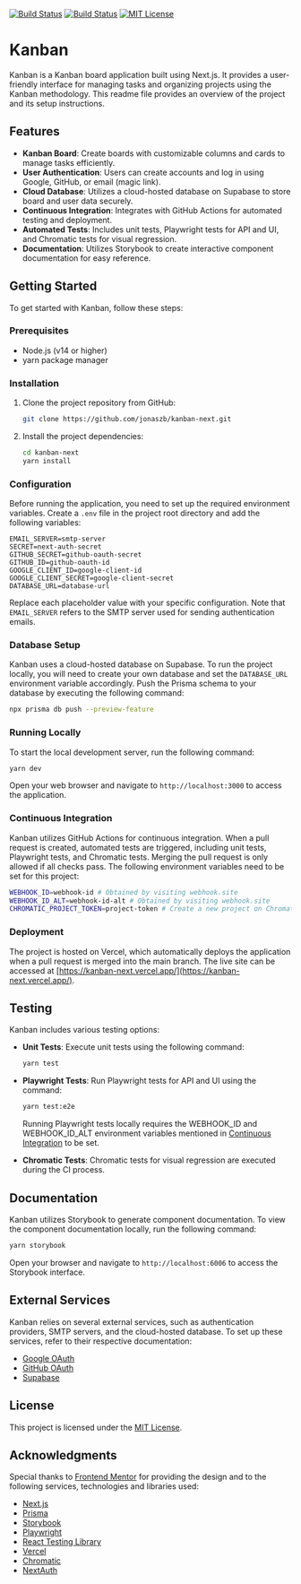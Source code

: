 [![Build Status](https://github.com/jonaszb/kanban-next/actions/workflows/playwright.yml/badge.svg?event=pull_request)](https://github.com/jonaszb/kanban-next/actions/workflows/playwright.yml) [![Build Status](https://github.com/jonaszb/kanban-next/actions/workflows/chromatic.yml/badge.svg?event=pull_request)](https://github.com/jonaszb/kanban-next/actions/workflows/chromatic.yml) [![MIT License](https://badgen.net/badge/license/MIT/blue)](https://github.com/jonaszb/kanban-next/blob/main/LICENSE)

# Kanban

Kanban is a Kanban board application built using Next.js. It provides a user-friendly interface for managing tasks and organizing projects using the Kanban methodology. This readme file provides an overview of the project and its setup instructions.

## Features

-   **Kanban Board**: Create boards with customizable columns and cards to manage tasks efficiently.
-   **User Authentication**: Users can create accounts and log in using Google, GitHub, or email (magic link).
-   **Cloud Database**: Utilizes a cloud-hosted database on Supabase to store board and user data securely.
-   **Continuous Integration**: Integrates with GitHub Actions for automated testing and deployment.
-   **Automated Tests**: Includes unit tests, Playwright tests for API and UI, and Chromatic tests for visual regression.
-   **Documentation**: Utilizes Storybook to create interactive component documentation for easy reference.

## Getting Started

To get started with Kanban, follow these steps:

### Prerequisites

-   Node.js (v14 or higher)
-   yarn package manager

### Installation

1. Clone the project repository from GitHub:

    ```bash
    git clone https://github.com/jonaszb/kanban-next.git
    ```

2. Install the project dependencies:

    ```bash
    cd kanban-next
    yarn install
    ```

### Configuration

Before running the application, you need to set up the required environment variables. Create a `.env` file in the project root directory and add the following variables:

```
EMAIL_SERVER=smtp-server
SECRET=next-auth-secret
GITHUB_SECRET=github-oauth-secret
GITHUB_ID=github-oauth-id
GOOGLE_CLIENT_ID=google-client-id
GOOGLE_CLIENT_SECRET=google-client-secret
DATABASE_URL=database-url
```

Replace each placeholder value with your specific configuration. Note that `EMAIL_SERVER` refers to the SMTP server used for sending authentication emails.

### Database Setup

Kanban uses a cloud-hosted database on Supabase. To run the project locally, you will need to create your own database and set the `DATABASE_URL` environment variable accordingly. Push the Prisma schema to your database by executing the following command:

```bash
npx prisma db push --preview-feature
```

### Running Locally

To start the local development server, run the following command:

```bash
yarn dev
```

Open your web browser and navigate to `http://localhost:3000` to access the application.

### Continuous Integration

Kanban utilizes GitHub Actions for continuous integration. When a pull request is created, automated tests are triggered, including unit tests, Playwright tests, and Chromatic tests. Merging the pull request is only allowed if all checks pass.
The following environment variables need to be set for this project:

```bash
WEBHOOK_ID=webhook-id # Obtained by visiting webhook.site
WEBHOOK_ID_ALT=webhook-id-alt # Obtained by visiting webhook.site
CHROMATIC_PROJECT_TOKEN=project-token # Create a new project on Chromatic to obtain a token
```

### Deployment

The project is hosted on Vercel, which automatically deploys the application when a pull request is merged into the main branch. The live site can be accessed at [https://kanban-next.vercel.app/](https://kanban-next.vercel.app/).

## Testing

Kanban includes various testing options:

-   **Unit Tests**: Execute unit tests using the following command:

    ```bash
    yarn test
    ```

-   **Playwright Tests**: Run Playwright tests for API and UI using the command:

    ```bash
    yarn test:e2e
    ```

    Running Playwright tests locally requires the WEBHOOK_ID and WEBHOOK_ID_ALT environment variables mentioned in [Continuous Integration](#continuous-integration) to be set.

-   **Chromatic Tests**: Chromatic tests for visual regression are executed during the CI process.

## Documentation

Kanban utilizes Storybook to generate component documentation. To view the component documentation locally, run the following command:

```bash
yarn storybook
```

Open your browser and navigate to `http://localhost:6006` to access the Storybook interface.

## External Services

Kanban relies on several external services, such as authentication providers, SMTP servers, and the cloud-hosted database. To set up these services, refer to their respective documentation:

-   [Google OAuth](https://developers.google.com/identity/protocols/oauth2)
-   [GitHub OAuth](https://docs.github.com/en/developers/apps/building-oauth-apps)
-   [Supabase](https://supabase.com/)

## License

This project is licensed under the [MIT License](LICENSE).

## Acknowledgments

Special thanks to [Frontend Mentor](https://www.frontendmentor.io/) for providing the design and to the following services, technologies and libraries used:

-   [Next.js](https://nextjs.org/)
-   [Prisma](https://www.prisma.io/)
-   [Storybook](https://storybook.js.org/)
-   [Playwright](https://playwright.dev/)
-   [React Testing Library](https://testing-library.com/)
-   [Vercel](https://vercel.com/)
-   [Chromatic](https://www.chromatic.com/)
-   [NextAuth](https://next-auth.js.org/)
